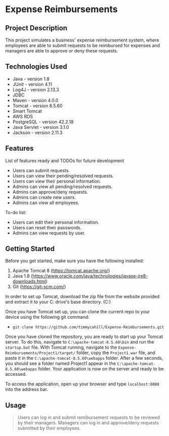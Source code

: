 # Expense Reimbursements

## Project Description

This project simulates a business' expense reimbursement system, where employees are able to submit requests to be reimbursed for expenses and managers are able to approve or deny these requests.

## Technologies Used

* Java - version 1.8
* JUnit - version 4.11
* Log4J - version 2.13.3
* JDBC
* Maven - version 4.0.0
* Tomcat - version 8.5.60
* Smart Tomcat
* AWS RDS
* PostgreSQL - version 42.2.18
* Java Servlet - version 3.1.0
* Jackson - version 2.11.3

## Features

List of features ready and TODOs for future development
* Users can submit requests.
* Users can view their pending/resolved requests.
* Users can view their personal information.
* Admins can view all pending/resolved requests.
* Admins can approve/deny requests.
* Admins can create new users.
* Admins can view all employees.

To-do list:
* Users can edit their personal information.
* Users can reset their passwords.
* Admins can view requests by user.

## Getting Started

Before you get started, make sure you have the following installed:
   1. Apache Tomcat 8 (https://tomcat.apache.org/)
   2. Java 1.8 (https://www.oracle.com/java/technologies/javase-jre8-downloads.html)
   3. Git (https://git-scm.com/)
   
In order to set up Tomcat, download the zip file from the website provided and extract it to your C: drive's base directory. (C:\) 
   
Once you have Tomcat set up, you can clone the current repo to your device using the following git command:
* `git clone https://github.com/timmycahill/Expense-Reimbursements.git`

Once you have cloned the repository, you are ready to start up your Tomcat server. To do this, navigate to `C:\apache-tomcat-8.5.60\bin` and run the `startup.bat` file.
With Tomcat running, navigate to the `Expense-Reimbursements/Project1/target/` folder, copy the `Project1.war` file, and paste it in the `C:\apache-tomcat-8.5.60\webapps` folder. After a few seconds, you should see a folder named Project1 appear in the `C:\apache-tomcat-8.5.60\webapps` folder. Your application is now on the server and ready to be accessed.

To access the application, open up your browser and type `localhost:8080` into the address bar.

## Usage

> Users can log in and submit remibursement requests to be reviewed by their managers. Managers can log in and approve/deny requests submitted by their employees.
